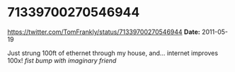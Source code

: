 # 71339700270546944
https://twitter.com/TomFrankly/status/71339700270546944
**Date:** 2011-05-19

Just strung 100ft of ethernet through my house, and... internet improves 100x! *fist bump with imaginary friend*
